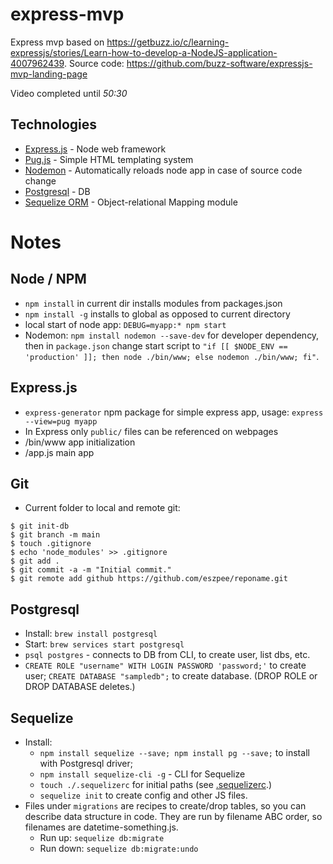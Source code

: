 # express-mvp
Express mvp based on https://getbuzz.io/c/learning-expressjs/stories/Learn-how-to-develop-a-NodeJS-application-4007962439.
Source code: https://github.com/buzz-software/expressjs-mvp-landing-page

Video completed until *50:30*

## Technologies
 - [Express.js](https://expressjs.com) - Node web framework
 - [Pug.js](https://pugjs.org/) - Simple HTML templating system
 - [Nodemon](https://www.npmjs.com/package/nodemon) - Automatically reloads node app in case of source code change
 - [Postgresql](https://www.postgresql.org/) - DB
 - [Sequelize ORM](https://sequelize.org/) - Object-relational Mapping module 


# Notes

## Node / NPM
 - `npm install` in current dir installs modules from packages.json
 - `npm install -g` installs to global as opposed to current directory
 - local start of node app: `DEBUG=myapp:* npm start`
 - Nodemon: `npm install nodemon --save-dev` for developer dependency, then in `package.json` change start script to `"if [[ $NODE_ENV == 'production' ]]; then node ./bin/www; else nodemon ./bin/www; fi"`.


## Express.js
 - `express-generator` npm package for simple express app, usage: `express --view=pug myapp`
 - In Express only `public/` files can be referenced on webpages
 - /bin/www app initialization
 - /app.js main app
 
## Git
 - Current folder to local and remote git:
 ```
 $ git init-db
 $ git branch -m main
 $ touch .gitignore
 $ echo 'node_modules' >> .gitignore
 $ git add .
 $ git commit -a -m "Initial commit."
 $ git remote add github https://github.com/eszpee/reponame.git
  ```
## Postgresql
 - Install: `brew install postgresql`
 - Start: `brew services start postgresql`
 - `psql postgres` - connects to DB from CLI, to create user, list dbs, etc.
 - `CREATE ROLE "username" WITH LOGIN PASSWORD 'password;'` to create user; `CREATE DATABASE "sampledb";` to create database. (DROP ROLE or DROP DATABASE deletes.)
 
## Sequelize 
 - Install:
   - `npm install sequelize --save; npm install pg --save;` to install with Postgresql driver;
   - `npm install sequelize-cli -g` - CLI for Sequelize
   - `touch ./.sequelizerc` for initial paths (see [.sequelizerc](.sequelizerc).)
   - `sequelize init` to create config and other JS files.
 - Files under `migrations` are recipes to create/drop tables, so you can describe data structure in code. They are run by filename ABC order, so filenames are datetime-something.js.
   - Run up: `sequelize db:migrate`
   - Run down: `sequelize db:migrate:undo`

